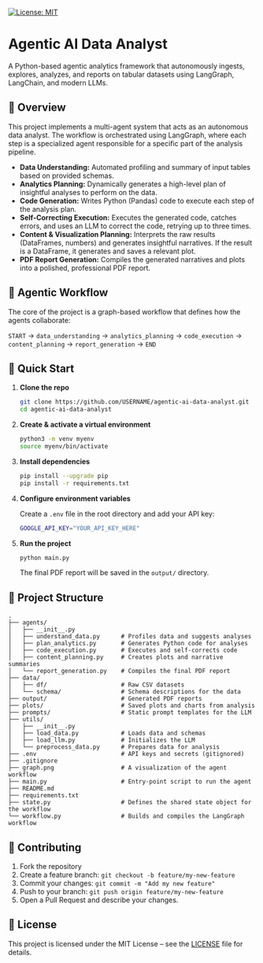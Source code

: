 [![License: MIT](https://img.shields.io/badge/License-MIT-yellow.svg)](https://opensource.org/licenses/MIT)

# Agentic AI Data Analyst

A Python-based agentic analytics framework that autonomously ingests, explores, analyzes, and reports on tabular datasets using LangGraph, LangChain, and modern LLMs.

## 📝 Overview

This project implements a multi-agent system that acts as an autonomous data analyst. The workflow is orchestrated using LangGraph, where each step is a specialized agent responsible for a specific part of the analysis pipeline.

  * **Data Understanding:** Automated profiling and summary of input tables based on provided schemas.
  * **Analytics Planning:** Dynamically generates a high-level plan of insightful analyses to perform on the data.
  * **Code Generation:** Writes Python (Pandas) code to execute each step of the analysis plan.
  * **Self-Correcting Execution:** Executes the generated code, catches errors, and uses an LLM to correct the code, retrying up to three times.
  * **Content & Visualization Planning:** Interprets the raw results (DataFrames, numbers) and generates insightful narratives. If the result is a DataFrame, it generates and saves a relevant plot.
  * **PDF Report Generation:** Compiles the generated narratives and plots into a polished, professional PDF report.

## 🤖 Agentic Workflow

The core of the project is a graph-based workflow that defines how the agents collaborate:

`START` -\> `data_understanding` -\> `analytics_planning` -\> `code_execution` -\> `content_planning` -\> `report_generation` -\> `END`

## 🚀 Quick Start

1.  **Clone the repo**

    ```bash
    git clone https://github.com/USERNAME/agentic-ai-data-analyst.git
    cd agentic-ai-data-analyst
    ```

2.  **Create & activate a virtual environment**

    ```bash
    python3 -m venv myenv
    source myenv/bin/activate
    ```

3.  **Install dependencies**

    ```bash
    pip install --upgrade pip
    pip install -r requirements.txt
    ```

4.  **Configure environment variables**

    Create a `.env` file in the root directory and add your API key:

    ```bash
    GOOGLE_API_KEY="YOUR_API_KEY_HERE"
    ```

5.  **Run the project**

    ```bash
    python main.py
    ```

    The final PDF report will be saved in the `output/` directory.

## 📂 Project Structure

```
.
├── agents/
│   ├── __init__.py
│   ├── understand_data.py      # Profiles data and suggests analyses
│   ├── plan_analytics.py       # Generates Python code for analyses
│   ├── code_execution.py       # Executes and self-corrects code
│   ├── content_planning.py     # Creates plots and narrative summaries
│   └── report_generation.py    # Compiles the final PDF report
├── data/
│   ├── df/                     # Raw CSV datasets
│   └── schema/                 # Schema descriptions for the data
├── output/                     # Generated PDF reports
├── plots/                      # Saved plots and charts from analysis
├── prompts/                    # Static prompt templates for the LLM
├── utils/
│   ├── __init__.py
│   ├── load_data.py            # Loads data and schemas
│   ├── load_llm.py             # Initializes the LLM
│   └── preprocess_data.py      # Prepares data for analysis
├── .env                        # API keys and secrets (gitignored)
├── .gitignore
├── graph.png                   # A visualization of the agent workflow
├── main.py                     # Entry-point script to run the agent
├── README.md
├── requirements.txt
├── state.py                    # Defines the shared state object for the workflow
└── workflow.py                 # Builds and compiles the LangGraph workflow
```

## 🤝 Contributing

1.  Fork the repository
2.  Create a feature branch: `git checkout -b feature/my-new-feature`
3.  Commit your changes: `git commit -m "Add my new feature"`
4.  Push to your branch: `git push origin feature/my-new-feature`
5.  Open a Pull Request and describe your changes.

## 📜 License

This project is licensed under the MIT License – see the [LICENSE](LICENSE) file for details.
